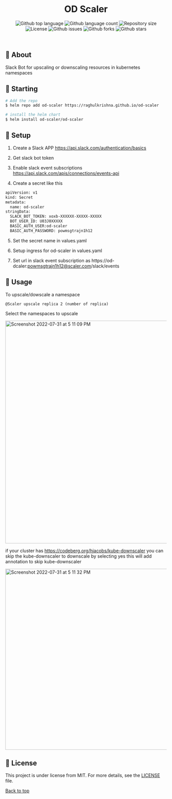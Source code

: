 <div align="center" id="top"> 

  &#xa0;

  <!-- <a href="https://od-scaler.netlify.app">Demo</a> -->
</div>

<h1 align="center">OD Scaler</h1>

<p align="center">

  <img alt="Github top language" src="https://img.shields.io/github/languages/top/raghulkrishna/od-scaler?color=56BEB8">

  <img alt="Github language count" src="https://img.shields.io/github/languages/count/raghulkrishna/od-scaler?color=56BEB8">

  <img alt="Repository size" src="https://img.shields.io/github/repo-size/raghulkrishna/od-scaler?color=56BEB8">

  <img alt="License" src="https://img.shields.io/github/license/raghulkrishna/od-scaler?color=56BEB8">

<img alt="Github issues" src="https://img.shields.io/github/issues/raghulkrishna/od-scaler?color=56BEB8" />

<img alt="Github forks" src="https://img.shields.io/github/forks/raghulkrishna/od-scaler?color=56BEB8" /> 

<img alt="Github stars" src="https://img.shields.io/github/stars/raghulkrishna/od-scaler?color=56BEB8" /> 
</p>

<!-- Status -->

<!-- <h4 align="center"> 
	🚧  od-scaler 🚀 Under construction...  🚧
</h4> 

<hr> -->

<!-- <p align="center">
  <a href="#dart-about">About</a> &#xa0; | &#xa0; 
  <a href="#sparkles-features">Features</a> &#xa0; | &#xa0;
  <a href="#rocket-technologies">Technologies</a> &#xa0; | &#xa0;
  <a href="#white_check_mark-requirements">Requirements</a> &#xa0; | &#xa0;
  <a href="#checkered_flag-starting">Starting</a> &#xa0; | &#xa0;
  <a href="#memo-license">License</a> &#xa0; | &#xa0;
  <a href="https://github.com/raghulkrishna" target="_blank">Author</a>
</p> -->

<br>

## :dart: About ##

Slack Bot for upscaling or downscaling resources in kubernetes namespaces

## :checkered_flag: Starting ##

```bash
# Add the repo
$ helm repo add od-scaler https://raghulkrishna.github.io/od-scaler

# install the helm chart
$ helm install od-scaler/od-scaler

```

## :dart: Setup ##

1. Create a Slack APP https://api.slack.com/authentication/basics

2. Get slack bot token

3. Enable slack event subscriptions https://api.slack.com/apis/connections/events-api

4. Create a secret like this

```bash
apiVersion: v1
kind: Secret
metadata:
  name: od-scaler
stringData:
  SLACK_BOT_TOKEN: xoxb-XXXXXX-XXXXX-XXXXX
  BOT_USER_ID: U03J0XXXXX
  BASIC_AUTH_USER:od-scaler
  BASIC_AUTH_PASSWORD: powmsgtrajn1h12
```

5. Set the secret name in values.yaml

6. Setup ingress for od-scaler in values.yaml

7. Set url in slack event subscription as https://od-dcaler:powmsgtrajn1h12@scaler.com/slack/events

## :dart: Usage ##

To upscale/dowscale  a namespace 

```
@Scaler upscale replica 2 (number of replica)
```

Select the namespaces to upscale

<img width="694" alt="Screenshot 2022-07-31 at 5 11 09 PM" src="https://user-images.githubusercontent.com/62284209/182032915-7628cedd-ce95-4808-8729-e9fca82543cf.png">


if your cluster has https://codeberg.org/hjacobs/kube-downscaler
you can skip the kube-downscaler to downscale by selecting yes this will add annotation to skip kube-downscaler

<img width="564" alt="Screenshot 2022-07-31 at 5 11 32 PM" src="https://user-images.githubusercontent.com/62284209/182032932-39b47864-b629-4c0a-ab40-7e62d6981934.png">


## :memo: License ##

This project is under license from MIT. For more details, see the [LICENSE](LICENSE.md) file.

<a href="#top">Back to top</a>
